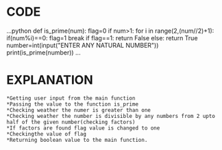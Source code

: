 # CODE
...python
def is_prime(num):
	flag=0
	if num>1:
		for i in range(2,(num//2)+1):
			if(num%i)==0:
				flag=1
				break
	if flag==1:
		return False
	else:
		return True
number=int(input("ENTER ANY NATURAL NUMBER"))
print(is_prime(number))
...

# EXPLANATION
	*Getting user input from the main function
	*Passing the value to the function is_prime
	*Checking weather the numer is greater than one
	*Checking weather the number is divisible by any numbers from 2 upto half of the given number(checking factors)
	*If factors are found flag value is changed to one
	*Checkingthe value of flag
	*Returning boolean value to the main function.
